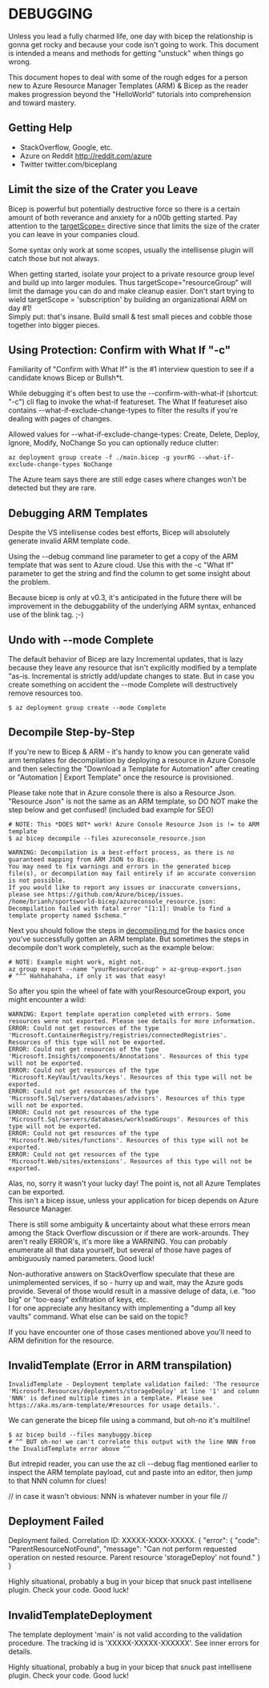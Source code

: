 # DEBUGGING
Unless you lead a fully charmed life, one day with bicep the relationship is gonna get rocky and because your code isn't going to work.
This document is intended a means and methods for getting "unstuck" when things go wrong.

This document hopes to deal with some of the rough edges for a person new to Azure Resource Manager Templates (ARM) &amp; Bicep
as the reader makes progression beyond the "HelloWorld" tutorials into comprehension and toward mastery. 

## Getting Help
* StackOverflow, Google, etc.  
* Azure on Reddit http://reddit.com/azure 
* Twitter twitter.com/biceplang

## Limit the size of the Crater you Leave
Bicep is powerful but potentially destructive force so there is a certain amount of both reverance 
and anxiety for a n00b getting started.  Pay attention to the [targetScope=](resource-scopes.md) 
directive since that limits the size of the crater you can leave in your companies cloud. 

Some syntax only work at some scopes, usually the intellisense plugin will catch those but not always. 

When getting started, isolate your project to a private resource group level and 
build up into larger modules. 
Thus targetScope="resourceGroup" will limit the damage you can do and make cleanup easier. 
Don't start trying to wield targetScope = 'subscription' by building an organizational ARM on day #1!  
Simply put: that's insane.  Build small & test small pieces and cobble those together into bigger pieces. 


## Using Protection: Confirm with What If "-c"
Familiarity of "Confirm with What If" is the #1 interview question to see if a candidate knows Bicep or Bullsh*t. 
 
While debugging it's often best to use the --confirm-with-what-if (shortcut: "-c") cli flag to invoke
the what-if featureset.   The What If featureset also contains --what-if-exclude-change-types
to filter the results if you're dealing with pages of changes. 

Allowed values for --what-if-exclude-change-types: Create, Delete, Deploy, Ignore, Modify, NoChange
So you can optionally reduce clutter: 
```
az deployment group create -f ./main.bicep -g yourRG --what-if-exclude-change-types NoChange
```

The Azure team says there are still edge cases where changes won't be detected but they are rare. 


## Debugging ARM Templates

Despite the VS intellisense codes best efforts, Bicep will absolutely generate invalid ARM template code. 

Using the --debug command line parameter to get a copy of the ARM template
that was sent to Azure cloud.  Use this with the -c "What If" parameter to get the string and find 
the column to get some insight about the problem. 

Because bicep is only at v0.3, it's anticipated in the future there will be improvement in the debuggability
of the underlying ARM syntax, enhanced use of the blink tag. ;-) 

## Undo with --mode Complete

The default behavior of Bicep are lazy Incremental updates, that is lazy because they leave any resource that
isn't explicitly modified by a template "as-is.  Incremental is strictly add/update changes to state. 
But in case you create something on accident the --mode Complete will destructively remove resources too. 

```
$ az deployment group create --mode Complete 
```

## Decompile Step-by-Step

If you're new to Bicep &amp; ARM - it's handy to know you can generate valid arm templates for decompilation
by deploying a resource in Azure Console and then selecting the "Download a Template for Automation" after 
creating or "Automation | Export Template" once the resource is provisioned. 

Please take note that in Azure console there is also a Resource Json. 
"Resource Json" is not the same as an ARM template, so DO NOT make the step below
and get confused!  (included bad example for SEO)

```
# NOTE: This *DOES NOT* work! Azure Console Resource Json is != to ARM template
$ az bicep decompile --files azureconsole_resource.json

WARNING: Decompilation is a best-effort process, as there is no guaranteed mapping from ARM JSON to Bicep.
You may need to fix warnings and errors in the generated bicep file(s), or decompilation may fail entirely if an accurate conversion is not possible.
If you would like to report any issues or inaccurate conversions, please see https://github.com/Azure/bicep/issues.
/home/brianh/sportsworld-bicep/azureconsole_resource.json: Decompilation failed with fatal error "[1:1]: Unable to find a template property named $schema."
```

Next you should follow the steps in [decompiling.md](decompiling.md) for the basics once you've successfully gotten an ARM template.
But sometimes the steps in decompile don't work completely, such as the example below:

```
# NOTE: Example might work, might not. 
az group export --name "yourResourceGroup" > az-group-export.json
# ^^^ Hahhahahaha, if only it was that easy! 
```

So after you spin the wheel of fate with yourResourceGroup export, you might encounter a wild: 

```
WARNING: Export template operation completed with errors. Some resources were not exported. Please see details for more information.
ERROR: Could not get resources of the type 'Microsoft.ContainerRegistry/registries/connectedRegistries'. Resources of this type will not be exported.
ERROR: Could not get resources of the type 'Microsoft.Insights/components/Annotations'. Resources of this type will not be exported.
ERROR: Could not get resources of the type 'Microsoft.KeyVault/vaults/keys'. Resources of this type will not be exported.
ERROR: Could not get resources of the type 'Microsoft.Sql/servers/databases/advisors'. Resources of this type will not be exported.
ERROR: Could not get resources of the type 'Microsoft.Sql/servers/databases/workloadGroups'. Resources of this type will not be exported.
ERROR: Could not get resources of the type 'Microsoft.Web/sites/functions'. Resources of this type will not be exported.
ERROR: Could not get resources of the type 'Microsoft.Web/sites/extensions'. Resources of this type will not be exported.
```
Alas, no, sorry it wasn't your lucky day!   The point is, not all Azure Templates can be exported.  
This isn't a bicep issue, unless your application for bicep depends on Azure Resource Manager. 

There is still some ambiguity &amp; uncertainty about what these errors mean among the Stack Overflow discussion or if there are work-arounds.
They aren't really ERROR's, it's more like a WARNING. You can probably enumerate all that data yourself, but several of those have pages of
ambiguously named parameters.  Good luck!

Non-authorative answers on StackOverflow speculate that these are unimplemented services, if so - hurry up and wait, may the Azure gods provide. 
Several of those would result in a massive deluge of data, i.e. "too big" or "too-easy" exfiltration of keys, etc.  
I for one appreciate any hesitancy with implementing a "dump all key vaults" command.  What else can be said on the topic? 

If you have encounter one of those cases mentioned above you'll need to ARM definition for the resource. 


## InvalidTemplate (Error in ARM transpilation)
```
InvalidTemplate - Deployment template validation failed: 'The resource 'Microsoft.Resources/deployments/storageDeploy' at line '1' and column 'NNN' is defined multiple times in a template. Please see https://aka.ms/arm-template/#resources for usage details.'.
```

We can generate the bicep file using a command, but oh-no it's multiline! 

```
$ az bicep build --files manybuggy.bicep
# ^^ BUT oh-no! we can't correlate this output with the line NNN from the InvalidTemplate error above ^^
```

But intrepid reader, you can use the az cli --debug flag mentioned earlier to inspect the ARM template payload, 
cut and paste into an editor, then jump to that NNN column for clues! 

// in case it wasn't obvious: NNN is whatever number in your file //

## Deployment Failed
Deployment failed. Correlation ID: XXXXX-XXXX-XXXXX. {
  "error": {
    "code": "ParentResourceNotFound",
    "message": "Can not perform requested operation on nested resource. Parent resource 'storageDeploy' not found."
  }
}

Highly situational, probably a bug in your bicep that snuck past intellisene plugin.  Check your code. Good luck!

## InvalidTemplateDeployment 
The template deployment 'main' is not valid according to the validation procedure. 
The tracking id is 'XXXXX-XXXXX-XXXXXX'. See inner errors for details.

Highly situational, probably a bug in your bicep that snuck past intellisene plugin.  Check your code. Good luck!

